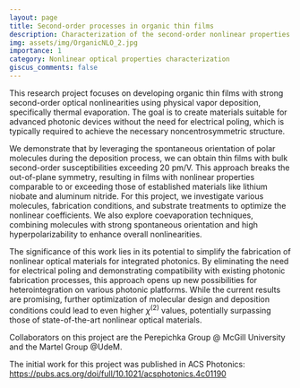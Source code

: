 ```yaml
---
layout: page
title: Second-order processes in organic thin films
description: Characterization of the second-order nonlinear properties of evaporated organic thin films 
img: assets/img/OrganicNLO_2.jpg
importance: 1
category: Nonlinear optical properties characterization
giscus_comments: false
---
```

This research project focuses on developing organic thin films with strong second-order optical nonlinearities using physical vapor deposition, specifically thermal evaporation. The goal is to create materials suitable for advanced photonic devices without the need for electrical poling, which is typically required to achieve the necessary noncentrosymmetric structure.

We demonstrate that by leveraging the spontaneous orientation of polar molecules during the deposition process, we can obtain thin films with bulk second-order susceptibilities exceeding 20 pm/V. This approach breaks the out-of-plane symmetry, resulting in films with nonlinear properties comparable to or exceeding those of established materials like lithium niobate and aluminum nitride. For this project, we investigate various molecules, fabrication conditions, and substrate treatments to optimize the nonlinear coefficients. We also explore coevaporation techniques, combining molecules with strong spontaneous orientation and high hyperpolarizability to enhance overall nonlinearities.

The significance of this work lies in its potential to simplify the fabrication of nonlinear optical materials for integrated photonics. By eliminating the need for electrical poling and demonstrating compatibility with existing photonic fabrication processes, this approach opens up new possibilities for heterointegration on various photonic platforms. While the current results are promising,  further optimization of molecular design and deposition conditions could lead to even higher $\chi^{(2)}$ values, potentially surpassing those of state-of-the-art nonlinear optical materials.

Collaborators on this project are the Perepichka Group @ McGill University and the Martel Group @UdeM. 

The initial work for this project was published in ACS Photonics: https://pubs.acs.org/doi/full/10.1021/acsphotonics.4c01190

